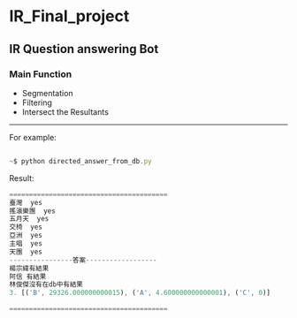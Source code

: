 IR_Final_project
=====================
IR Question answering Bot
---------------------------------------
### Main Function

* Segmentation 
* Filtering 
* Intersect the Resultants 

------------------------
For example:
```js

~$ python directed_answer_from_db.py
```
Result:
```js
========================================
臺灣  yes
搖滾樂團  yes
五月天  yes
交椅  yes
亞洲  yes
主唱  yes
天團  yes
----------------答案------------------
楊宗緯有結果
阿信 有結果
林俊傑沒有在db中有結果
3. [('B', 29326.000000000015), ('A', 4.600000000000001), ('C', 0)]

========================================

```














